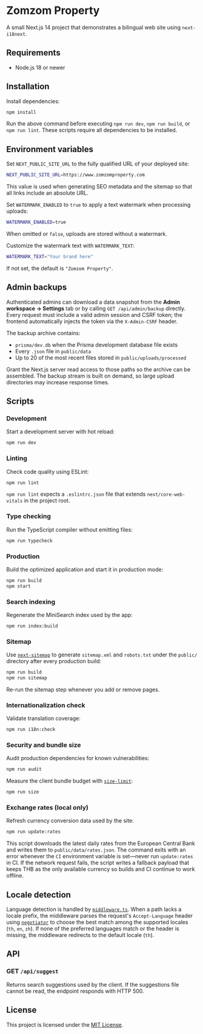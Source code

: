 # Zomzom Property

A small Next.js 14 project that demonstrates a bilingual web site using `next-i18next`.

## Requirements

- Node.js 18 or newer

## Installation

Install dependencies:

```bash
npm install
```

Run the above command before executing `npm run dev`, `npm run build`,
or `npm run lint`. These scripts require all dependencies to be installed.

## Environment variables

Set `NEXT_PUBLIC_SITE_URL` to the fully qualified URL of your deployed site:

```bash
NEXT_PUBLIC_SITE_URL=https://www.zomzomproperty.com
```

This value is used when generating SEO metadata and the sitemap so that all
links include an absolute URL.

Set `WATERMARK_ENABLED` to `true` to apply a text watermark when processing uploads:

```bash
WATERMARK_ENABLED=true
```

When omitted or `false`, uploads are stored without a watermark.

Customize the watermark text with `WATERMARK_TEXT`:

```bash
WATERMARK_TEXT="Your brand here"
```

If not set, the default is `"Zomzom Property"`.

## Admin backups

Authenticated admins can download a data snapshot from the **Admin workspace → Settings** tab
or by calling `GET /api/admin/backup` directly. Every request must include a valid admin session
and CSRF token; the frontend automatically injects the token via the `X-Admin-CSRF` header.

The backup archive contains:

- `prisma/dev.db` when the Prisma development database file exists
- Every `.json` file in `public/data`
- Up to 20 of the most recent files stored in `public/uploads/processed`

Grant the Next.js server read access to those paths so the archive can be assembled. The backup
stream is built on demand, so large upload directories may increase response times.

## Scripts

### Development

Start a development server with hot reload:

```bash
npm run dev
```

### Linting

Check code quality using ESLint:

```bash
npm run lint
```

`npm run lint` expects a `.eslintrc.json` file that extends
`next/core-web-vitals` in the project root.

### Type checking

Run the TypeScript compiler without emitting files:

```bash
npm run typecheck
```

### Production

Build the optimized application and start it in production mode:

```bash
npm run build
npm start
```

### Search indexing

Regenerate the MiniSearch index used by the app:

```bash
npm run index:build
```

### Sitemap

Use [`next-sitemap`](https://github.com/iamvishnusankar/next-sitemap) to
generate `sitemap.xml` and `robots.txt` under the `public/` directory after
every production build:

```bash
npm run build
npm run sitemap
```

Re-run the sitemap step whenever you add or remove pages.

### Internationalization check

Validate translation coverage:

```bash
npm run i18n:check
```

### Security and bundle size

Audit production dependencies for known vulnerabilities:

```bash
npm run audit
```

Measure the client bundle budget with [`size-limit`](https://github.com/ai/size-limit):

```bash
npm run size
```

### Exchange rates (local only)

Refresh currency conversion data used by the site:

```bash
npm run update:rates
```

This script downloads the latest daily rates from the European Central Bank
and writes them to `public/data/rates.json`. The command exits with an error
whenever the `CI` environment variable is set—never run `update:rates` in CI.
If the network request fails, the script writes a fallback payload that keeps
THB as the only available currency so builds and CI continue to work offline.

## Locale detection

Language detection is handled by [`middleware.ts`](middleware.ts). When a path
lacks a locale prefix, the middleware parses the request's `Accept-Language`
header using [`negotiator`](https://www.npmjs.com/package/negotiator) to choose
the best match among the supported locales (`th`, `en`, `zh`). If none of the
preferred languages match or the header is missing, the middleware redirects to
the default locale (`th`).

## API

### GET `/api/suggest`

Returns search suggestions used by the client. If the suggestions file cannot
be read, the endpoint responds with HTTP 500.

## License

This project is licensed under the [MIT License](LICENSE).
